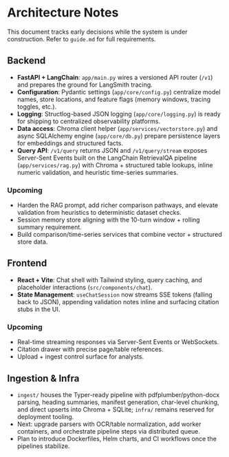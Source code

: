 # Architecture Notes

This document tracks early decisions while the system is under construction. Refer to `guide.md` for full requirements.

## Backend

- **FastAPI + LangChain**: `app/main.py` wires a versioned API router (`/v1`) and prepares the ground for LangSmith tracing.
- **Configuration**: Pydantic settings (`app/core/config.py`) centralize model names, store locations, and feature flags (memory windows, tracing toggles, etc.).
- **Logging**: Structlog-based JSON logging (`app/core/logging.py`) is ready for shipping to centralized observability platforms.
- **Data access**: Chroma client helper (`app/services/vectorstore.py`) and async SQLAlchemy engine (`app/core/db.py`) prepare persistence layers for embeddings and structured facts.
- **Query API**: `/v1/query` returns JSON and `/v1/query/stream` exposes Server-Sent Events built on the LangChain RetrievalQA pipeline (`app/services/rag.py`) with Chroma + structured table lookups, inline numeric validation, and heuristic time-series summaries.

### Upcoming

- Harden the RAG prompt, add richer comparison pathways, and elevate validation from heuristics to deterministic dataset checks.
- Session memory store aligning with the 10-turn window + rolling summary requirement.
- Build comparison/time-series services that combine vector + structured store data.

## Frontend

- **React + Vite**: Chat shell with Tailwind styling, query caching, and placeholder interactions (`src/components/chat`).
- **State Management**: `useChatSession` now streams SSE tokens (falling back to JSON), appending validation notes inline and surfacing citation stubs in the UI.

### Upcoming

- Real-time streaming responses via Server-Sent Events or WebSockets.
- Citation drawer with precise page/table references.
- Upload + ingest control surface for analysts.

## Ingestion & Infra

- `ingest/` houses the Typer-ready pipeline with pdfplumber/python-docx parsing, heading summaries, manifest generation, char-level chunking, and direct upserts into Chroma + SQLite; `infra/` remains reserved for deployment tooling.
- Next: upgrade parsers with OCR/table normalization, add worker containers, and orchestrate pipeline steps via distributed queue.
- Plan to introduce Dockerfiles, Helm charts, and CI workflows once the pipelines stabilize.
